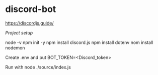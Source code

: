 # discord-bot

https://discordjs.guide/



*Project setup*

node -v
npm init -y
npm install discord.js
npm install dotenv
nom install nodemon

Create .env and put BOT_TOKEN=<Discord_token>

Run with node ./source/index.js
